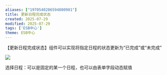 ```yaml
---
aliases: ["1970540286594800981"]
title: 更新日程完成状态
created: 2025-07-29
modified: 2025-07-29
tags: ['ESB中心']
theme: ESB中心
---
```


【更新日程完成状态】组件可以实现将指定日程的状态更新为“已完成”或“未完成”

![](https://myhelpdoc.oss-cn-heyuan.aliyuncs.com/mdimages/1ede06a19f829d6fb98725c42a8927d4.jpg)

选择日程：可以是固定的某一个日程，也可以由表单字段动态赋值

